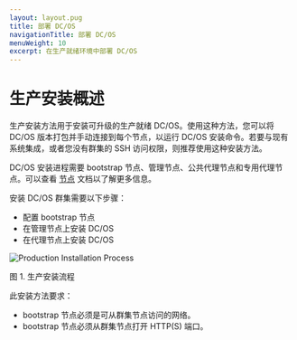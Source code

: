 ```yaml
---
layout: layout.pug
title: 部署 DC/OS
navigationTitle: 部署 DC/OS
menuWeight: 10
excerpt: 在生产就绪环境中部署 DC/OS
---
```


# 生产安装概述 

生产安装方法用于安装可升级的生产就绪 DC/OS。使用这种方法，您可以将 DC/OS 版本打包并手动连接到每个节点，以运行 DC/OS 安装命令。若要与现有系统集成，或者您没有群集的 SSH 访问权限，则推荐使用这种安装方法。

DC/OS 安装进程需要 bootstrap 节点、管理节点、公共代理节点和专用代理节点。可以查看 [节点](/1.11/overview/concepts/#node) 文档以了解更多信息。

安装 DC/OS 群集需要以下步骤：

* 配置 bootstrap 节点
* 在管理节点上安装 DC/OS
* 在代理节点上安装 DC/OS

![Production Installation Process](/1.11/img/advanced-installer.png)

图 1. 生产安装流程


此安装方法要求：

* bootstrap 节点必须是可从群集节点访问的网络。
* bootstrap 节点必须从群集节点打开 HTTP(S) 端口。

